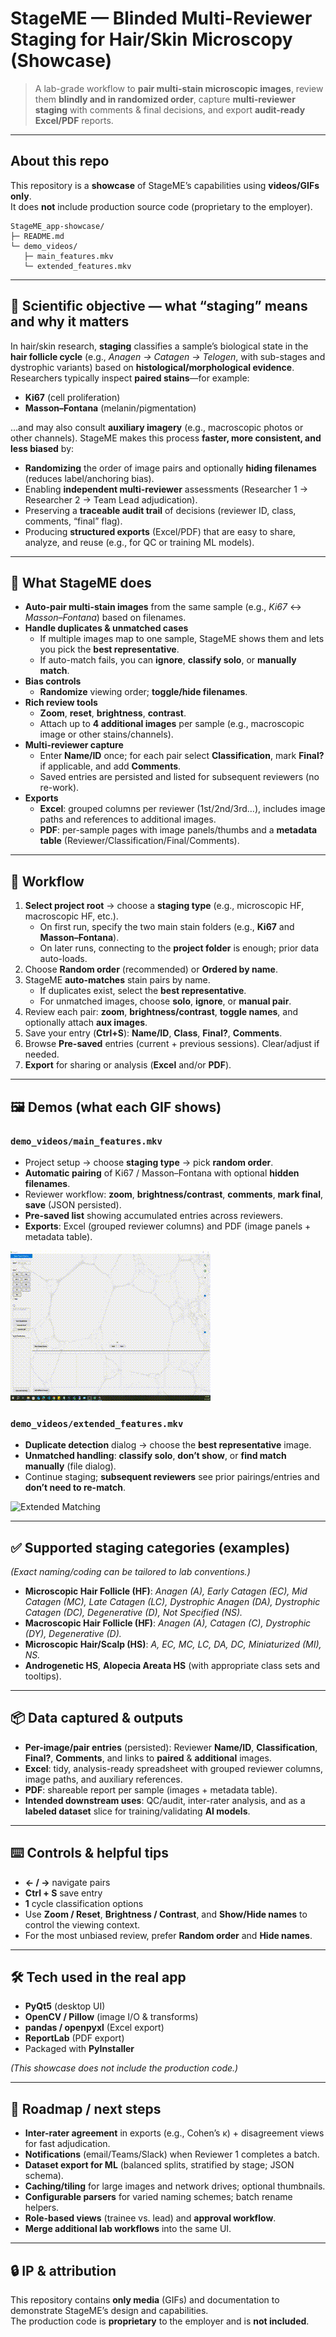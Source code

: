 # StageME — Blinded Multi-Reviewer Staging for Hair/Skin Microscopy (Showcase)

> A lab-grade workflow to **pair multi-stain microscopic images**, review them **blindly and in randomized order**, capture **multi-reviewer staging** with comments & final decisions, and export **audit-ready Excel/PDF** reports.

---

## About this repo

This repository is a **showcase** of StageME’s capabilities using **videos/GIFs only**.  
It does **not** include production source code (proprietary to the employer).

```
StageME_app-showcase/
├─ README.md
└─ demo_videos/
   ├─ main_features.mkv
   └─ extended_features.mkv
```

---

## 🎯 Scientific objective — what “staging” means and why it matters

In hair/skin research, **staging** classifies a sample’s biological state in the **hair follicle cycle** (e.g., *Anagen → Catagen → Telogen*, with sub-stages and dystrophic variants) based on **histological/morphological evidence**.  
Researchers typically inspect **paired stains**—for example:

- **Ki67** (cell proliferation)  
- **Masson–Fontana** (melanin/pigmentation)

…and may also consult **auxiliary imagery** (e.g., macroscopic photos or other channels). StageME makes this process **faster, more consistent, and less biased** by:

- **Randomizing** the order of image pairs and optionally **hiding filenames** (reduces label/anchoring bias).  
- Enabling **independent multi-reviewer** assessments (Researcher 1 → Researcher 2 → Team Lead adjudication).  
- Preserving a **traceable audit trail** of decisions (reviewer ID, class, comments, “final” flag).  
- Producing **structured exports** (Excel/PDF) that are easy to share, analyze, and reuse (e.g., for QC or training ML models).

---

## 🧪 What StageME does

- **Auto-pair multi-stain images** from the same sample (e.g., *Ki67* ↔ *Masson–Fontana*) based on filenames.  
- **Handle duplicates & unmatched cases**  
  - If multiple images map to one sample, StageME shows them and lets you pick the **best representative**.  
  - If auto-match fails, you can **ignore**, **classify solo**, or **manually match**.  
- **Bias controls**  
  - **Randomize** viewing order; **toggle/hide filenames**.  
- **Rich review tools**  
  - **Zoom**, **reset**, **brightness**, **contrast**.  
  - Attach up to **4 additional images** per sample (e.g., macroscopic image or other stains/channels).  
- **Multi-reviewer capture**  
  - Enter **Name/ID** once; for each pair select **Classification**, mark **Final?** if applicable, and add **Comments**.  
  - Saved entries are persisted and listed for subsequent reviewers (no re-work).  
- **Exports**  
  - **Excel**: grouped columns per reviewer (1st/2nd/3rd…), includes image paths and references to additional images.  
  - **PDF**: per-sample pages with image panels/thumbs and a **metadata table** (Reviewer/Classification/Final/Comments).

---

## 🧭 Workflow

1. **Select project root** → choose a **staging type** (e.g., microscopic HF, macroscopic HF, etc.).  
   - On first run, specify the two main stain folders (e.g., **Ki67** and **Masson–Fontana**).  
   - On later runs, connecting to the **project folder** is enough; prior data auto-loads.  
2. Choose **Random order** (recommended) or **Ordered by name**.  
3. StageME **auto-matches** stain pairs by name.  
   - If duplicates exist, select the **best representative**.  
   - For unmatched images, choose **solo**, **ignore**, or **manual pair**.  
4. Review each pair: **zoom**, **brightness/contrast**, **toggle names**, and optionally attach **aux images**.  
5. Save your entry (**Ctrl+S**): **Name/ID**, **Class**, **Final?**, **Comments**.  
6. Browse **Pre-saved** entries (current + previous sessions). Clear/adjust if needed.  
7. **Export** for sharing or analysis (**Excel** and/or **PDF**).

---

## 🖼️ Demos (what each GIF shows)

### `demo_videos/main_features.mkv`
- Project setup → choose **staging type** → pick **random order**.  
- **Automatic pairing** of Ki67 / Masson–Fontana with optional **hidden filenames**.  
- Reviewer workflow: **zoom**, **brightness/contrast**, **comments**, **mark final**, **save** (JSON persisted).  
- **Pre-saved list** showing accumulated entries across reviewers.  
- **Exports**: Excel (grouped reviewer columns) and PDF (image panels + metadata table).

![Main Features](demo_videos/main_features.gif)

### `demo_videos/extended_features.mkv`
- **Duplicate detection** dialog → choose the **best representative** image.  
- **Unmatched handling**: **classify solo**, **don’t show**, or **find match manually** (file dialog).  
- Continue staging; **subsequent reviewers** see prior pairings/entries and **don’t need to re-match**.

![Extended Matching](demo_videos/extended_features.gif)

---

## ✅ Supported staging categories (examples)

*(Exact naming/coding can be tailored to lab conventions.)*

- **Microscopic Hair Follicle (HF)**: *Anagen (A), Early Catagen (EC), Mid Catagen (MC), Late Catagen (LC), Dystrophic Anagen (DA), Dystrophic Catagen (DC), Degenerative (D), Not Specified (NS).*  
- **Macroscopic Hair Follicle (HF)**: *Anagen (A), Catagen (C), Dystrophic (DY), Degenerative (D).*  
- **Microscopic Hair/Scalp (HS)**: *A, EC, MC, LC, DA, DC, Miniaturized (MI), NS.*  
- **Androgenetic HS**, **Alopecia Areata HS** (with appropriate class sets and tooltips).

---

## 📦 Data captured & outputs

- **Per-image/pair entries** (persisted): Reviewer **Name/ID**, **Classification**, **Final?**, **Comments**, and links to **paired** & **additional** images.  
- **Excel**: tidy, analysis-ready spreadsheet with grouped reviewer columns, image paths, and auxiliary references.  
- **PDF**: shareable report per sample (images + metadata table).  
- **Intended downstream uses**: QC/audit, inter-rater analysis, and as a **labeled dataset** slice for training/validating **AI models**.

---

## ⌨️ Controls & helpful tips

- **← / →** navigate pairs  
- **Ctrl + S** save entry  
- **1** cycle classification options  
- Use **Zoom / Reset**, **Brightness / Contrast**, and **Show/Hide names** to control the viewing context.  
- For the most unbiased review, prefer **Random order** and **Hide names**.

---

## 🛠️ Tech used in the real app

- **PyQt5** (desktop UI)  
- **OpenCV / Pillow** (image I/O & transforms)  
- **pandas / openpyxl** (Excel export)  
- **ReportLab** (PDF export)  
- Packaged with **PyInstaller**

*(This showcase does not include the production code.)*

---

## 🚀 Roadmap / next steps

- **Inter-rater agreement** in exports (e.g., Cohen’s κ) + disagreement views for fast adjudication.  
- **Notifications** (email/Teams/Slack) when Reviewer 1 completes a batch.  
- **Dataset export for ML** (balanced splits, stratified by stage; JSON schema).  
- **Caching/tiling** for large images and network drives; optional thumbnails.  
- **Configurable parsers** for varied naming schemes; batch rename helpers.  
- **Role-based views** (trainee vs. lead) and **approval workflow**.  
- **Merge additional lab workflows** into the same UI.

---

## 🔒 IP & attribution

This repository contains **only media** (GIFs) and documentation to demonstrate StageME’s design and capabilities.  
The production code is **proprietary** to the employer and is **not included**.
